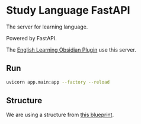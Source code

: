 # Study Language FastAPI

The server for learning language.

Powered by FastAPI.

The [English Learning Obsidian Plugin](https://github.com/signmotion/english-learning) use this server.

## Run

```bash
uvicorn app.main:app --factory --reload
```

## Structure

We are using a structure from [this blueprint](https://fastapi.tiangolo.com/tutorial/bigger-applications/).
